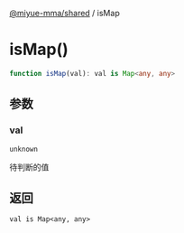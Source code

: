 [@miyue-mma/shared](../index.md) / isMap

# isMap()

```ts
function isMap(val): val is Map<any, any>
```

## 参数

### val

`unknown`

待判断的值

## 返回

`val is Map<any, any>`
